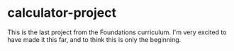 # calculator-project

This is the last project from the Foundations curriculum. I'm very 
excited to have made it this far, and to think this is only the 
beginning.